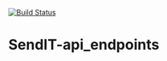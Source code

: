 [![Build Status](https://travis-ci.org/sindani254/SendIT-api_endpoints.svg?branch=master)](https://travis-ci.org/sindani254/SendIT-api_endpoints)

# SendIT-api_endpoints
